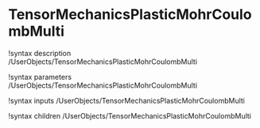 <!-- MOOSE Documentation Stub: Remove this when content is added. -->

# TensorMechanicsPlasticMohrCoulombMulti

!syntax description /UserObjects/TensorMechanicsPlasticMohrCoulombMulti

!syntax parameters /UserObjects/TensorMechanicsPlasticMohrCoulombMulti

!syntax inputs /UserObjects/TensorMechanicsPlasticMohrCoulombMulti

!syntax children /UserObjects/TensorMechanicsPlasticMohrCoulombMulti
